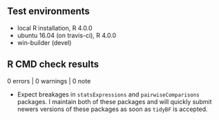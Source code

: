 ## Test environments
* local R installation, R 4.0.0
* ubuntu 16.04 (on travis-ci), R 4.0.0
* win-builder (devel)

## R CMD check results

0 errors | 0 warnings | 0 note

  - Expect breakages in `statsExpressions` and `pairwiseComparisons` packages. I
    maintain both of these packages and will quickly submit newers versions of
    these packages as soon as `tidyBF` is accepted.
